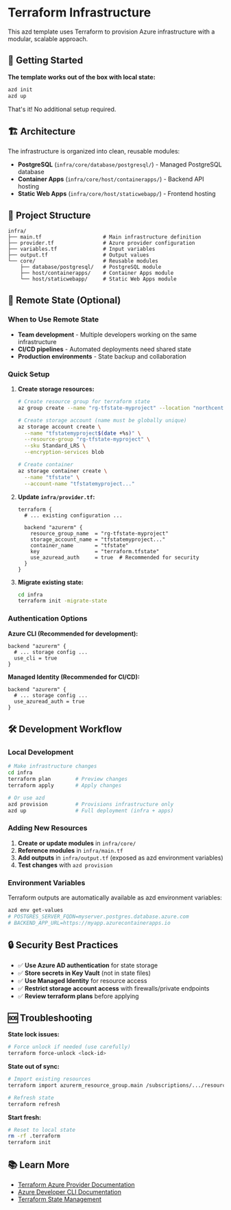 # Terraform Infrastructure

This azd template uses Terraform to provision Azure infrastructure with a modular, scalable approach.

## 🚀 Getting Started

**The template works out of the box with local state:**

```bash
azd init
azd up
```

That's it! No additional setup required.

## 🏗️ Architecture

The infrastructure is organized into clean, reusable modules:

- **PostgreSQL** (`infra/core/database/postgresql/`) - Managed PostgreSQL database
- **Container Apps** (`infra/core/host/containerapps/`) - Backend API hosting
- **Static Web Apps** (`infra/core/host/staticwebapp/`) - Frontend hosting

## 📁 Project Structure

```
infra/
├── main.tf                    # Main infrastructure definition
├── provider.tf                # Azure provider configuration  
├── variables.tf               # Input variables
├── output.tf                  # Output values
└── core/                      # Reusable modules
    ├── database/postgresql/   # PostgreSQL module
    ├── host/containerapps/    # Container Apps module
    └── host/staticwebapp/     # Static Web Apps module
```

## 🔄 Remote State (Optional)

### When to Use Remote State

- **Team development** - Multiple developers working on the same infrastructure
- **CI/CD pipelines** - Automated deployments need shared state
- **Production environments** - State backup and collaboration

### Quick Setup

1. **Create storage resources:**
   ```bash
   # Create resource group for terraform state
   az group create --name "rg-tfstate-myproject" --location "northcentralus"
   
   # Create storage account (name must be globally unique)
   az storage account create \
     --name "tfstatemyproject$(date +%s)" \
     --resource-group "rg-tfstate-myproject" \
     --sku Standard_LRS \
     --encryption-services blob
   
   # Create container
   az storage container create \
     --name "tfstate" \
     --account-name "tfstatemyproject..."
   ```

2. **Update `infra/provider.tf`:**
   ```hcl
   terraform {
     # ... existing configuration ...
     
     backend "azurerm" {
       resource_group_name  = "rg-tfstate-myproject"
       storage_account_name = "tfstatemyproject..."
       container_name       = "tfstate"
       key                  = "terraform.tfstate"
       use_azuread_auth     = true  # Recommended for security
     }
   }
   ```

3. **Migrate existing state:**
   ```bash
   cd infra
   terraform init -migrate-state
   ```

### Authentication Options

**Azure CLI (Recommended for development):**
```hcl
backend "azurerm" {
  # ... storage config ...
  use_cli = true
}
```

**Managed Identity (Recommended for CI/CD):**
```hcl
backend "azurerm" {
  # ... storage config ...
  use_azuread_auth = true
}
```

## 🛠️ Development Workflow

### Local Development
```bash
# Make infrastructure changes
cd infra
terraform plan        # Preview changes
terraform apply       # Apply changes

# Or use azd
azd provision         # Provisions infrastructure only
azd up                # Full deployment (infra + apps)
```

### Adding New Resources

1. **Create or update modules** in `infra/core/`
2. **Reference modules** in `infra/main.tf`
3. **Add outputs** in `infra/output.tf` (exposed as azd environment variables)
4. **Test changes** with `azd provision`

### Environment Variables

Terraform outputs are automatically available as azd environment variables:

```bash
azd env get-values
# POSTGRES_SERVER_FQDN=myserver.postgres.database.azure.com
# BACKEND_APP_URL=https://myapp.azurecontainerapps.io
```

## 🔒 Security Best Practices

- ✅ **Use Azure AD authentication** for state storage
- ✅ **Store secrets in Key Vault** (not in state files)
- ✅ **Use Managed Identity** for resource access
- ✅ **Restrict storage account access** with firewalls/private endpoints
- ✅ **Review terraform plans** before applying

## 🆘 Troubleshooting

**State lock issues:**
```bash
# Force unlock if needed (use carefully)
terraform force-unlock <lock-id>
```

**State out of sync:**
```bash
# Import existing resources
terraform import azurerm_resource_group.main /subscriptions/.../resourceGroups/...

# Refresh state
terraform refresh
```

**Start fresh:**
```bash
# Reset to local state
rm -rf .terraform
terraform init
```

## 📚 Learn More

- [Terraform Azure Provider Documentation](https://registry.terraform.io/providers/hashicorp/azurerm/latest/docs)
- [Azure Developer CLI Documentation](https://learn.microsoft.com/en-us/azure/developer/azure-developer-cli/)
- [Terraform State Management](https://developer.hashicorp.com/terraform/language/state) 